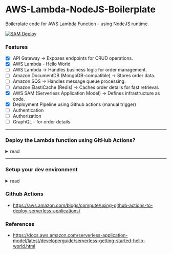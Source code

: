 # AWS-Lambda-NodeJS-Boilerplate
Boilerplate code for AWS Lambda Function - using NodeJS runtime.

[![SAM Deploy](https://github.com/FullstackCodingGuy/AWS-Lambda-NodeJS-Boilerplate/actions/workflows/sam-deploy.yml/badge.svg)](https://github.com/FullstackCodingGuy/AWS-Lambda-NodeJS-Boilerplate/actions/workflows/sam-deploy.yml)

### Features

- [x] API Gateway → Exposes endpoints for CRUD operations.
- [x] AWS Lambda - Hello World
- [ ] AWS Lambda → Handles business logic for order management.
- [ ] Amazon DocumentDB (MongoDB-compatible) → Stores order data.
- [ ] Amazon SQS → Handles message queue processing.
- [ ] Amazon ElastiCache (Redis) → Caches order details for fast retrieval.
- [x] AWS SAM (Serverless Application Model) → Defines infrastructure as code.
- [x] Deployment Pipeline using Github actions (manual trigger)
- [ ] Authentication
- [ ] Authorization
- [ ] GraphQL - for order details

---

### Deploy the Lambda function using GitHub Actions?
<details>
  <summary>read</summary>

- Step 1: Fork this repository
- Step 2: Configure valid AWS credentials in your cloned repository's **"Settings"** tab -> **"Secrets and Variables"** -> **"Repository Secrets"** Section
  
![image](https://github.com/user-attachments/assets/fca4303d-f513-4e2d-9292-e4692266caa5)
![image](https://github.com/user-attachments/assets/7f67c523-4746-4230-8250-5720f6ee3f36)

- Step 3: Go to [Actions](https://github.com/FullstackCodingGuy/AWS-Lambda-NodeJS-Boilerplate/actions)
- Step 4: Select **"SAM Deploy"**
- Step 5: Click **"Run Workflow"** dropdown on the right hand side

![image](https://github.com/user-attachments/assets/145856fc-caf5-471c-943f-6a926471db15)

- Step 6: Verify all the inputs and click **"Run Workflow"** to trigger the deployment
- Step 7: Your deployment is triggered, monitor the workflow logs until completion.
- Step 8: Once the workflow steps are completed successfully, expand this step to gather the deployment endpoint of your lambda function.
  ![image](https://github.com/user-attachments/assets/30458259-c6b5-4d84-bf00-7f104a11f0a0)
  ![image](https://github.com/user-attachments/assets/230ee1b3-106e-445d-a89d-7f5e3667aa56)

</details>

---
### Setup your dev environment
<details>
  <summary>read</summary>


1️⃣ **template.yaml (AWS SAM Template)**
> Defines the Lambda functions, API Gateway, SQS, and ElastiCache.

1. Create ```mongodb``` test instance (preferably local), Configure your mongodb url at ```DB_URI``` in template.yaml
2. Create ```redis``` test instance at REDIS_HOST
```
docker run --name local-redis -p 6379:6379 -d redis

This command will start a Redis server on localhost at port 6379.

```


### Commands you can use next.
- Create pipeline: ```cd order-manager && sam pipeline init --bootstrap```
- Validate SAM template: ```cd order-manager && sam validate```
- Test Function in the Cloud: ```cd order-manager && sam sync --stack-name {stack-name} --watch```


### Build project

```
sam build
```

### Deploy project

```
sam deploy --guided
```

**The AWS SAM CLI deploys your application by doing the following:**
- The AWS SAM CLI creates  ̑an Amazon S3 bucket and uploads your .aws-sam directory.
- The AWS SAM CLI transforms your AWS SAM template into AWS CloudFormation and uploads it to the AWS CloudFormation service.
- AWS CloudFormation provisions your resources.

### Output

![alt text](image.png)

Once the stack is created/updated successfully, then you will find the api gateway endpoint url. 

**To get the endpoint url:**

Use the ```sam list endpoints --output json``` command to get this information

**To Invoke the function**

1. Using curl
```
curl https://ets1gv8lxi.execute-api.us-west-2.amazonaws.com/Prod/hello/
{"message": "hello world"}
```

2. Using sam command

```sam remote invoke HelloWorldFunction --stack-name sam-app```

![alt text](image-1.png)


### Modify and sync your application to the AWS Cloud

> Use the AWS SAM CLI sam sync --watch command to sync local changes to the AWS Cloud.


In your command line, from the sam-app project directory, run the following:

```
sam sync --watch
```

> The AWS SAM CLI prompts you to confirm that you are syncing a development stack. Since the ```sam sync --watch``` command automatically deploys local changes to the AWS Cloud in real time, we recommend it for development environments only.


### Test your application locally

> Use the AWS SAM CLI sam local command to test your application locally. To accomplish this, the AWS SAM CLI creates a local environment using Docker. This local environment emulates the cloud-based execution environment of your Lambda function.

1. Create a local environment for your Lambda function and invoke it.
2. Host your HTTP API endpoint locally and use it to invoke your Lambda function.

In your command line, from the sam-app project directory, run the following:
```
sam local invoke

// To call a specific function
sam local invoke CreateOrderFunction --event events/createOrder.json

// To pass local env variables - only for local testing
sam local invoke CreateOrderFunction --event events/createOrder.json --env-vars env.json


```

![alt text](image-2.png)

### To host your API locally

In your command line, from the sam-app project directory, run the following:

```
sam local start-api
```

![alt text](image-3.png)


### Delete

In your command line, from the sam-app project directory, run the following:

```
sam delete
```


### **🚨 Recovering from Accidental S3 Bucket Deletion in AWS SAM**  

If you've **accidentally deleted the S3 bucket** used by **AWS SAM**, you’ll need to **create a new bucket** and **remap it** to AWS SAM.

---

## **1️⃣ Create a New S3 Bucket**
You can manually create an S3 bucket or use the AWS CLI:

```sh
aws s3 mb s3://my-new-sam-bucket --region us-east-1
```
🔹 Replace **`my-new-sam-bucket`** with a unique bucket name.  
🔹 Replace **`us-east-1`** with your AWS region.

---

## **2️⃣ Update AWS SAM to Use the New Bucket**
Modify your **SAM configuration file (`samconfig.toml`)** to reference the new bucket.

🔹 **Locate `samconfig.toml`** in your project.  
🔹 Update the `s3_bucket` value:

```toml
[default.deploy.parameters]
s3_bucket = "my-new-sam-bucket"
s3_prefix = "my-app"
region = "us-east-1"
capabilities = "CAPABILITY_IAM"
stack_name = "my-app-stack"
```

Alternatively, specify the new bucket during deployment:

```sh
sam deploy --s3-bucket my-new-sam-bucket
```

---

## **3️⃣ Rebuild and Deploy AWS SAM**
Run the following to rebuild and redeploy:

```sh
sam build
sam deploy --guided
```

This ensures that SAM now uses the **new S3 bucket**.

---

## **4️⃣ Optional: Clean Up Old References**
If AWS SAM was using a **deleted bucket**, you might encounter an error like:  

🚨 **"The specified bucket does not exist"**  

To fix this:
- **Check `.aws-sam` directory**:  
  ```sh
  rm -rf .aws-sam
  ```
- **Clear SAM cache** (if needed):
  ```sh
  sam cache clear
  ```
- Then **rebuild & deploy** again.

---

### **✅ Summary**
✔️ **Created a new S3 bucket**  
✔️ **Updated AWS SAM to use the new bucket**  
✔️ **Rebuilt & deployed the application**  

</details>

### **Github Actions**

- https://aws.amazon.com/blogs/compute/using-github-actions-to-deploy-serverless-applications/

### References

- https://docs.aws.amazon.com/serverless-application-model/latest/developerguide/serverless-getting-started-hello-world.html
